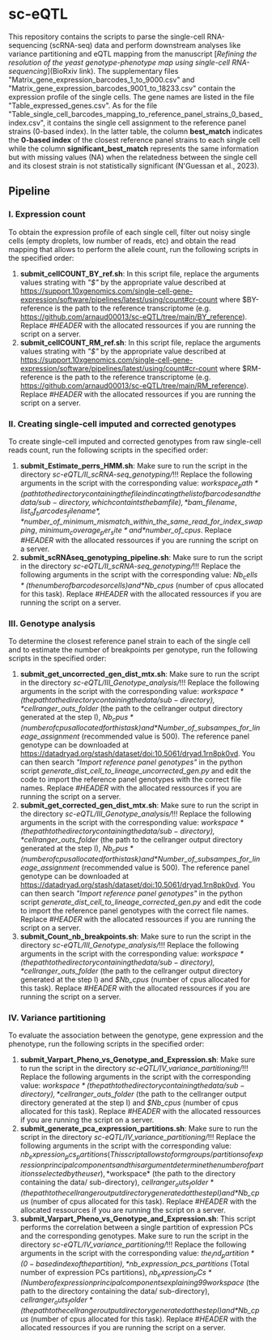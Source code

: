# sc-eQTL
This repository contains the scripts to parse the single-cell RNA-sequencing (scRNA-seq) data and perform downstream analyses like variance partitioning and eQTL mapping from the manuscript [*Refining the resolution of the yeast genotype-phenotype map using single-cell RNA-sequencing*](BioRxiv link). The supplementary files "Matrix_gene_expression_barcodes_1_to_9000.csv" and "Matrix_gene_expression_barcodes_9001_to_18233.csv" contain the expression profile of the single cells. The gene names are listed in the file "Table_expressed_genes.csv". As for the file "Table_single_cell_barcodes_mapping_to_reference_panel_strains_0_based_index.csv", it contains the single cell assignment to the reference panel strains (0-based index). In the latter table, the column **best_match** indicates the **0-based index** of the closest reference panel strains to each single cell while the column **significant_best_match** represents the same information but with missing values (NA) when the relatedness between the single cell and its closest strain is not statistically significant (N'Guessan et al., 2023). 

## Pipeline
### I. Expression count
To obtain the expression profile of each single cell, filter out noisy single cells (empty droplets, low number of reads, etc) and obtain the read mapping that allows to perform the allele count, run the following scripts in the specified order:
1. **submit_cellCOUNT_BY_ref.sh**: In this script file, replace the arguments values strating with *"$"* by the appropriate value described at https://support.10xgenomics.com/single-cell-gene-expression/software/pipelines/latest/using/count#cr-count where $BY-reference is the path to the reference transcriptome (e.g. https://github.com/arnaud00013/sc-eQTL/tree/main/BY_reference). Replace *#HEADER* with the allocated ressources if you are running the script on a server.
2. **submit_cellCOUNT_RM_ref.sh**: In this script file, replace the arguments values strating with *"$"* by the appropriate value described at https://support.10xgenomics.com/single-cell-gene-expression/software/pipelines/latest/using/count#cr-count where $RM-reference is the path to the reference transcriptome (e.g. https://github.com/arnaud00013/sc-eQTL/tree/main/RM_reference). Replace *#HEADER* with the allocated ressources if you are running the script on a server.

### II. Creating single-cell imputed and corrected genotypes
To create single-cell imputed and corrected genotypes from raw single-cell reads count, run the following scripts in the specified order:
1. **submit_Estimate_perrs_HMM.sh**: Make sure to run the script in the directory *sc-eQTL/II_scRNA-seq_genotyping/*!!! Replace the following arguments in the script with the corresponding value: *$workspace_path* (path to the directory containing the file indincating the list of barcodes and the data/ sub-directory, which containts the bam file), *$bam_filename*, *$list_of_barcodes_filename*, *$number_of_minimum_mismatch_within_the_same_read_for_index_swapping*, *$minimum_coverage_per_site* and *$number_of_cpus*. Replace *#HEADER* with the allocated ressources if you are running the script on a server.
2. **submit_scRNAseq_genotyping_pipeline.sh**:  Make sure to run the script in the directory *sc-eQTL/II_scRNA-seq_genotyping/*!!!  Replace the following arguments in the script with the corresponding value: *$Nb_cells* (the number of barcodes or cells) and *$Nb_cpus* (number of cpus allocated for this task). Replace *#HEADER* with the allocated ressources if you are running the script on a server.

### III. Genotype analysis
To determine the closest reference panel strain to each of the single cell and to estimate the number of breakpoints per genotype, run the following scripts in the specified order:
1. **submit_get_uncorrected_gen_dist_mtx.sh**: Make sure to run the script in the directory *sc-eQTL/III_Genotype_analysis/*!!! Replace the following arguments in the script with the corresponding value: 
*$workspace* (the path to the directory containing the data/ sub-directory), *$cellranger_outs_folder* (the path to the cellranger output directory generated at the step I), *$Nb_cpus* (number of cpus allocated for this task) and *$Number_of_subsampes_for_lineage_assignment* (recommended value is 500). The reference panel genotype can be downloaded at https://datadryad.org/stash/dataset/doi:10.5061/dryad.1rn8pk0vd. You can then search *"Import reference panel genotypes"* in the python script *generate_dist_cell_to_lineage_uncorrected_gen.py* and edit the code to import the reference panel genotypes with the correct file names. Replace *#HEADER* with the allocated ressources if you are running the script on a server.
2. **submit_get_corrected_gen_dist_mtx.sh**: Make sure to run the script in the directory *sc-eQTL/III_Genotype_analysis/*!!! Replace the following arguments in the script with the corresponding value: 
*$workspace* (the path to the directory containing the data/ sub-directory), *$cellranger_outs_folder* (the path to the cellranger output directory generated at the step I), *$Nb_cpus* (number of cpus allocated for this task) and *$Number_of_subsampes_for_lineage_assignment* (recommended value is 500). The reference panel genotype can be downloaded at https://datadryad.org/stash/dataset/doi:10.5061/dryad.1rn8pk0vd. You can then search *"Import reference panel genotypes"* in the python script *generate_dist_cell_to_lineage_corrected_gen.py* and edit the code to import the reference panel genotypes with the correct file names. Replace *#HEADER* with the allocated ressources if you are running the script on a server.
3. **submit_Count_nb_breakpoints.sh**: Make sure to run the script in the directory *sc-eQTL/III_Genotype_analysis/*!!! Replace the following arguments in the script with the corresponding value: 
*$workspace* (the path to the directory containing the data/ sub-directory), *$cellranger_outs_folder* (the path to the cellranger output directory generated at the step I) and *$Nb_cpus* (number of cpus allocated for this task). Replace *#HEADER* with the allocated ressources if you are running the script on a server.

### IV. Variance partitioning
To evaluate the association between the genotype, gene expression and the phenotype, run the following scripts in the specified order:
1. **submit_Varpart_Pheno_vs_Genotype_and_Expression.sh**: Make sure to run the script in the directory *sc-eQTL/IV_variance_partitioning/*!!! Replace the following arguments in the script with the corresponding value:
*$workspace* (the path to the directory containing the data/ sub-directory), *$cellranger_outs_folder* (the path to the cellranger output directory generated at the step I) and *$Nb_cpus* (number of cpus allocated for this task). Replace *#HEADER* with the allocated ressources if you are running the script on a server.
2. **submit_generate_pca_expression_partitions.sh**: Make sure to run the script in the directory *sc-eQTL/IV_variance_partitioning/*!!! Replace the following arguments in the script with the corresponding value: 
$nb_expression_pcs_partitions (This script allows to form groups/partitions of expression principal components and this argument determine the number of partitions selected by the user), *$workspace* (the path to the directory containing the data/ sub-directory), *$cellranger_outs_folder* (the path to the cellranger output directory generated at the step I) and *$Nb_cpus* (number of cpus allocated for this task). Replace *#HEADER* with the allocated ressources if you are running the script on a server.
3.  **submit_Varpart_Pheno_vs_Genotype_and_Expression.sh**: This script performs the correlation between a single partition of expression PCs and the corresponding genotypes. Make sure to run the script in the directory *sc-eQTL/IV_variance_partitioning/*!!! Replace the following arguments in the script with the corresponding value:
*$the_ind_partition* (0-based index of the partition), *$nb_expression_pcs_partitions* (Total number of expression PCs partitions), *$nb_expression_PCs* (Number of expression principal components explaining 99% of expression variance), *$workspace* (the path to the directory containing the data/ sub-directory), *$cellranger_outs_folder* (the path to the cellranger output directory generated at the step I) and *$Nb_cpus* (number of cpus allocated for this task). Replace *#HEADER* with the allocated ressources if you are running the script on a server.

